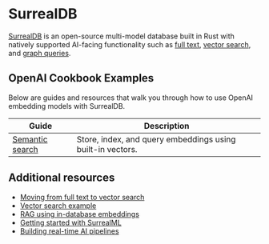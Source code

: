 # SurrealDB

[SurrealDB](https://www.surrealdb.com/docs) is an open-source multi-model database built in Rust with natively supported AI-facing functionality such as [full text](https://surrealdb.com/docs/surrealdb/reference-guide/full-text-search), [vector search](https://surrealdb.com/docs/surrealdb/reference-guide/vector-search), and [graph queries](https://surrealdb.com/docs/surrealdb/models/graph).

## OpenAI Cookbook Examples

Below are guides and resources that walk you through how to use OpenAI embedding models with SurrealDB.

| Guide                                    | Description                                                |
| ---------------------------------------- | ---------------------------------------------------------- |
| [Semantic search](./semantic-search.mdx) | Store, index, and query embeddings using built-in vectors. |

## Additional resources

- [Moving from full text to vector search](https://surrealdb.com/blog/moving-from-full-text-search-to-vector-search-in-surrealdb)
- [Vector search example](https://surrealdb.com/blog/find-your-celebrity-soulmate-with-the-magic-of-vector-search)
- [RAG using in-database embeddings](https://surrealdb.com/blog/cooking-up-faster-rag-using-in-database-embeddings-in-surrealdb)
- [Getting started with SurrealML](https://surrealdb.com/blog/what-is-surrealml-a-getting-started-guide)
- [Building real-time AI pipelines](https://surrealdb.com/blog/building-real-time-ai-pipelines-in-surrealdb)